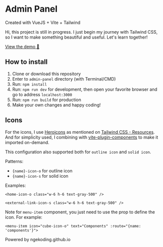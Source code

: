 # Admin Panel

Created with VueJS + Vite + Tailwind

Hi, this project is still in progress. I just begin my journey with Tailwind CSS, so I want to make something beautiful and useful. Let's learn together!

[View the demo 🚀](https://ngekoding.github.io/admin-panel)

## How to install
1. Clone or download this repository
2. Enter to `admin-panel` directory (with Terminal/CMD)
3. Run: `npm install`
4. Run: `npm run dev` for development, then open your favorite browser and go to address `localhost:3000`
5. Run: `npm run build` for production
6. Make your own changes and happy coding!

## Icons

For the icons, I use [Heroicons](https://heroicons.com) as mentioned on [Tailwind CSS - Resources](https://tailwindcss.com/resources). And for simplicity used, I combining with [vite-plugin-components](https://github.com/antfu/vite-plugin-components)  to make it imported on-demand.

This configuration also supported both for `outline icon` and `solid icon`.

Patterns: 
- `{name}-icon-o` for outline icon
- `{name}-icon-s` for solid icon

Examples: 

```vue
<home-icon-o class="w-6 h-6 text-gray-500" />
```

```vue
<external-link-icon-s class="w-6 h-6 text-gray-500" />
```

Note for `menu-item` component, you just need to use the prop to define the icon. For example:

```vue
<menu-item icon="cube-icon-o" text="Components" :route="{name: 'components'}">
```

Powered by ngekoding.github.io